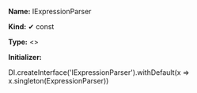 **Name:** IExpressionParser

**Kind:** ✔ const

**Type:** <>

**Initializer:**

DI.createInterface<IExpressionParser>('IExpressionParser').withDefault(x => x.singleton(ExpressionParser))

